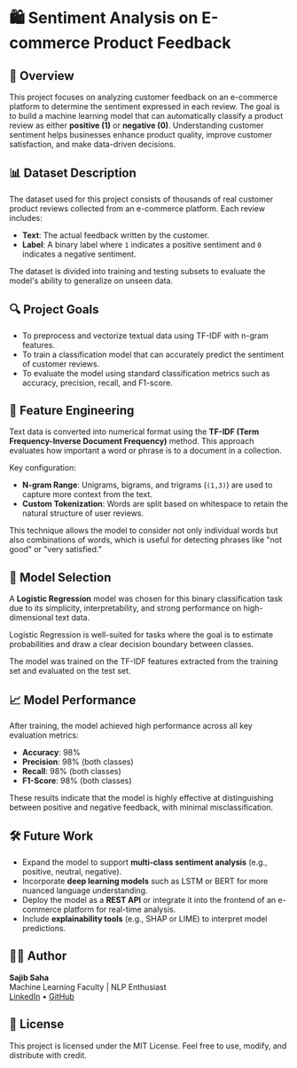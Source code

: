 <h1>🛍️ Sentiment Analysis on E-commerce Product Feedback</h1>

  <h2>🧾 Overview</h2>
  <p>
    This project focuses on analyzing customer feedback on an e-commerce platform to determine the sentiment expressed in each review.
    The goal is to build a machine learning model that can automatically classify a product review as either <strong>positive (1)</strong> or <strong>negative (0)</strong>.
    Understanding customer sentiment helps businesses enhance product quality, improve customer satisfaction, and make data-driven decisions.
  </p>

  <h2>📊 Dataset Description</h2>
  <p>The dataset used for this project consists of thousands of real customer product reviews collected from an e-commerce platform. Each review includes:</p>
  <ul>
    <li><strong>Text</strong>: The actual feedback written by the customer.</li>
    <li><strong>Label</strong>: A binary label where <code>1</code> indicates a positive sentiment and <code>0</code> indicates a negative sentiment.</li>
  </ul>
  <p>The dataset is divided into training and testing subsets to evaluate the model's ability to generalize on unseen data.</p>

  <h2>🔍 Project Goals</h2>
  <ul>
    <li>To preprocess and vectorize textual data using TF-IDF with n-gram features.</li>
    <li>To train a classification model that can accurately predict the sentiment of customer reviews.</li>
    <li>To evaluate the model using standard classification metrics such as accuracy, precision, recall, and F1-score.</li>
  </ul>

  <h2>📌 Feature Engineering</h2>
  <p>
    Text data is converted into numerical format using the <strong>TF-IDF (Term Frequency-Inverse Document Frequency)</strong> method.
    This approach evaluates how important a word or phrase is to a document in a collection.
  </p>
  <p>Key configuration:</p>
  <ul>
    <li><strong>N-gram Range</strong>: Unigrams, bigrams, and trigrams (<code>(1,3)</code>) are used to capture more context from the text.</li>
    <li><strong>Custom Tokenization</strong>: Words are split based on whitespace to retain the natural structure of user reviews.</li>
  </ul>
  <p>This technique allows the model to consider not only individual words but also combinations of words, which is useful for detecting phrases like "not good" or "very satisfied."</p>

  <h2>🧠 Model Selection</h2>
  <p>
    A <strong>Logistic Regression</strong> model was chosen for this binary classification task due to its simplicity, interpretability,
    and strong performance on high-dimensional text data.
  </p>
  <p>
    Logistic Regression is well-suited for tasks where the goal is to estimate probabilities and draw a clear decision boundary between classes.
  </p>
  <p>The model was trained on the TF-IDF features extracted from the training set and evaluated on the test set.</p>

  <h2>📈 Model Performance</h2>
  <p>After training, the model achieved high performance across all key evaluation metrics:</p>
  <ul>
    <li><strong>Accuracy</strong>: 98%</li>
    <li><strong>Precision</strong>: 98% (both classes)</li>
    <li><strong>Recall</strong>: 98% (both classes)</li>
    <li><strong>F1-Score</strong>: 98% (both classes)</li>
  </ul>
  <p>
    These results indicate that the model is highly effective at distinguishing between positive and negative feedback,
    with minimal misclassification.
  </p>

  <h2>🛠️ Future Work</h2>
  <ul>
    <li>Expand the model to support <strong>multi-class sentiment analysis</strong> (e.g., positive, neutral, negative).</li>
    <li>Incorporate <strong>deep learning models</strong> such as LSTM or BERT for more nuanced language understanding.</li>
    <li>Deploy the model as a <strong>REST API</strong> or integrate it into the frontend of an e-commerce platform for real-time analysis.</li>
    <li>Include <strong>explainability tools</strong> (e.g., SHAP or LIME) to interpret model predictions.</li>
  </ul>

  <h2>👨‍💻 Author</h2>
  <p><strong> Sajib Saha</strong><br>
  Machine Learning Faculty | NLP Enthusiast<br>
  <a href="https://www.linkedin.com/in/yourprofile">LinkedIn</a> • <a href="https://github.com/yourusername">GitHub</a>
  </p>

  <h2>📄 License</h2>
  <p>This project is licensed under the MIT License. Feel free to use, modify, and distribute with credit.</p>

</body>
</html>

